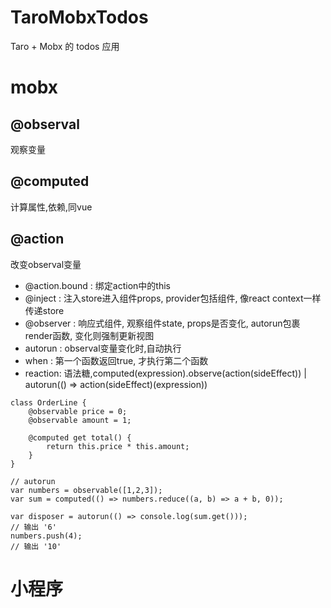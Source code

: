 # TaroMobxTodos
Taro + Mobx 的 todos 应用

# mobx
## @observal
观察变量
## @computed
计算属性,依赖,同vue
## @action
改变observal变量
- @action.bound : 绑定action中的this
- @inject : 注入store进入组件props, provider包括组件, 像react context一样传递store
- @observer : 响应式组件, 观察组件state, props是否变化, autorun包裹render函数, 变化则强制更新视图
- autorun : observal变量变化时,自动执行
- when : 第一个函数返回true, 才执行第二个函数
- reaction: 语法糖,computed(expression).observe(action(sideEffect)) | autorun(() => action(sideEffect)(expression))
```
class OrderLine {
    @observable price = 0;
    @observable amount = 1;

    @computed get total() {
        return this.price * this.amount;
    }
}

// autorun
var numbers = observable([1,2,3]);
var sum = computed(() => numbers.reduce((a, b) => a + b, 0));

var disposer = autorun(() => console.log(sum.get()));
// 输出 '6'
numbers.push(4);
// 输出 '10'
```
# 小程序
